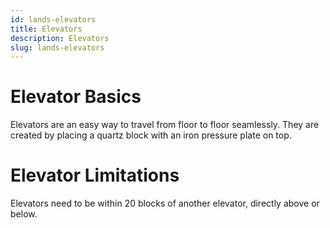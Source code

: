 ```yaml
---
id: lands-elevators
title: Elevators
description: Elevators
slug: lands-elevators
---
```


# Elevator Basics
Elevators are an easy way to travel from floor to floor seamlessly. They are created by placing a quartz block with an iron pressure plate on top.
# Elevator Limitations
Elevators need to be within 20 blocks of another elevator, directly above or below.
